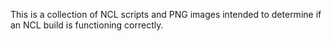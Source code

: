 This is a collection of NCL scripts and PNG images intended to determine if an NCL build is functioning correctly.
